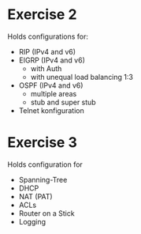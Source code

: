 # Exercise 2
Holds configurations for:
- RIP (IPv4 and v6)
- EIGRP (IPv4 and v6)
    - with Auth
    - with unequal load balancing 1:3
- OSPF (IPv4 and v6)
  - multiple areas
  - stub and super stub
- Telnet konfiguration

# Exercise 3
Holds configuration for
- Spanning-Tree
- DHCP
- NAT (PAT)
- ACLs
- Router on a Stick
- Logging